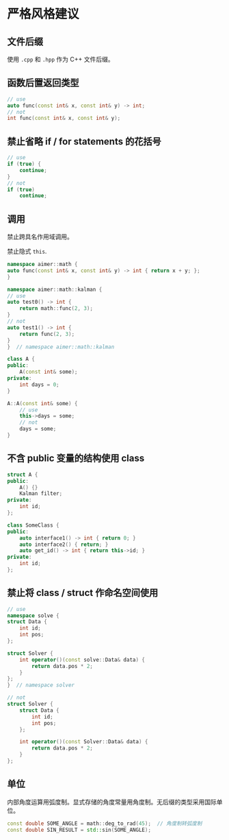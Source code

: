 # 严格风格建议

## 文件后缀

使用 `.cpp` 和 `.hpp` 作为 C++ 文件后缀。

## 函数后置返回类型

```cpp
// use
auto func(const int& x, const int& y) -> int;
// not 
int func(const int& x, const int& y);
```

## 禁止省略 if / for statements 的花括号

```cpp
// use
if (true) {
    continue;
}
// not
if (true)
    continue;
```

## 调用

禁止跨具名作用域调用。

禁止隐式 `this`.

```cpp
namespace aimer::math {
auto func(const int& x, const int& y) -> int { return x + y; };
}

namespace aimer::math::kalman {
// use
auto test0() -> int {
    return math::func(2, 3);
}
// not
auto test1() -> int {
    return func(2, 3);
}
}  // namespace aimer::math::kalman

class A {
public:
    A(const int& some);
private: 
    int days = 0;
}

A::A(const int& some) {
    // use
    this->days = some;
    // not
    days = some;
}
```

## 不含 public 变量的结构使用 class

```cpp
struct A {
public:
    A() {}
    Kalman filter;
private:
    int id;
};

class SomeClass {
public:
    auto interface1() -> int { return 0; }
    auto interface2() { return; }
    auto get_id() -> int { return this->id; }
private:
    int id;
};
```

## 禁止将 class / struct 作命名空间使用

```cpp
// use
namespace solve {
struct Data {
    int id;
    int pos;
};

struct Solver {
    int operator()(const solve::Data& data) {
        return data.pos * 2;
    }
};
}  // namespace solver

// not
struct Solver {
    struct Data {
        int id;
        int pos;
    };

    int operator()(const Solver::Data& data) {
        return data.pos * 2;
    }
};
```

## 单位

内部角度运算用弧度制。显式存储的角度常量用角度制。无后缀的类型采用国际单位。

```cpp
const double SOME_ANGLE = math::deg_to_rad(45);  // 角度制转弧度制
const double SIN_RESULT = std::sin(SOME_ANGLE);
```

